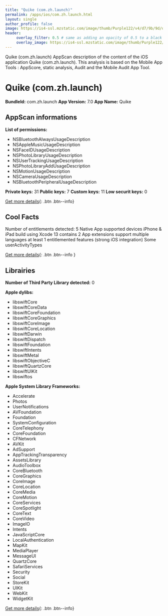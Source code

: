 ```yaml
---
title: "Quike (com.zh.launch)"
permalink: /apps/ios/com.zh.launch.html
layout: single
author_profile: false
image: https://is4-ssl.mzstatic.com/image/thumb/Purple122/v4/d7/9b/9d/d79b9d3f-1fe5-edee-ae4b-9587d60f6b96/AppIcon-0-0-1x_U007emarketing-0-0-0-7-0-0-sRGB-0-0-0-GLES2_U002c0-512MB-85-220-0-0.png/512x512bb.jpg
header: 
     overlay_filter: 0.5 # same as adding an opacity of 0.5 to a black background
     overlay_image: https://is4-ssl.mzstatic.com/image/thumb/Purple122/v4/d7/9b/9d/d79b9d3f-1fe5-edee-ae4b-9587d60f6b96/AppIcon-0-0-1x_U007emarketing-0-0-0-7-0-0-sRGB-0-0-0-GLES2_U002c0-512MB-85-220-0-0.png/512x512bb.jpg
---
```

Quike (com.zh.launch) AppScan description of the content of the iOS application Quike (com.zh.launch). This analysis is based on the Mobile App Tools : AppScore, static analysis, Audit and the Mobile Audit App Tool.

# Quike (com.zh.launch)

**BundleId:** com.zh.launch
**App Version:** 7.0
**App Name:** Quike


## AppScan informations 

**List of permissions:** 
- NSBluetoothAlwaysUsageDescription
- NSAppleMusicUsageDescription
- NSFaceIDUsageDescription
- NSPhotoLibraryUsageDescription
- NSUserTrackingUsageDescription
- NSPhotoLibraryAddUsageDescription
- NSMotionUsageDescription
- NSCameraUsageDescription
- NSBluetoothPeripheralUsageDescription
  
  
**Private keys:** 31
**Public keys:** 7
**Custom keys:** 11
**Low securit keys:** 0
  
[Get more details](/pricing.html){: .btn .btn--info}

## Cool Facts

Number of entitlements detected: 5
Native App
supported devices iPhone & iPad
build using Xcode 13
contains 2 App extensions
support multiple languages
at least 1 entitlemented features (strong iOS integration)
Some userActivityTypes
  
[Get more details](/pricing.html){: .btn .btn--info }

## Librairies 
**Number of Third Party Library detected:** 0


**Apple dylibs:**
- libswiftCore
- libswiftCoreData
- libswiftCoreFoundation
- libswiftCoreGraphics
- libswiftCoreImage
- libswiftCoreLocation
- libswiftDarwin
- libswiftDispatch
- libswiftFoundation
- libswiftIntents
- libswiftMetal
- libswiftObjectiveC
- libswiftQuartzCore
- libswiftUIKit
- libswiftos


**Apple System Library Frameworks:**
- Accelerate
- Photos
- UserNotifications
- AVFoundation
- Foundation
- SystemConfiguration
- CoreTelephony
- CoreFoundation
- CFNetwork
- AVKit
- AdSupport
- AppTrackingTransparency
- AssetsLibrary
- AudioToolbox
- CoreBluetooth
- CoreGraphics
- CoreImage
- CoreLocation
- CoreMedia
- CoreMotion
- CoreServices
- CoreSpotlight
- CoreText
- CoreVideo
- ImageIO
- Intents
- JavaScriptCore
- LocalAuthentication
- MapKit
- MediaPlayer
- MessageUI
- QuartzCore
- SafariServices
- Security
- Social
- StoreKit
- UIKit
- WebKit
- WidgetKit


  
[Get more details](/pricing.html){: .btn .btn--info}

